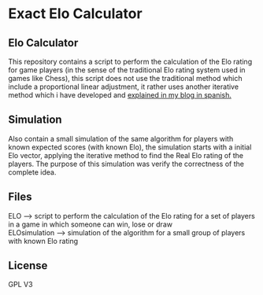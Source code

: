 # Exact Elo Calculator

## Elo Calculator

This repository contains a script to perform the calculation of the Elo rating for game players (in the sense of the traditional Elo rating system used in games like Chess), this script does not use the traditional method which include a proportional linear adjustment, it rather uses another iterative method which i have developed and [explained in my blog in spanish.](https://donebymachines.wordpress.com/2015/11/04/como-calcular-el-elo-sin-el-ajuste-lineal/)

## Simulation

Also contain a small simulation of the same algorithm for players with known expected scores (with known Elo), the simulation starts with a initial Elo vector, applying the iterative method to find the Real Elo rating of the players. The purpose of this simulation was verify the correctness of the complete idea.

## Files

ELO           --> script to perform the calculation of the Elo rating for a set of players in a game in which someone can win, lose or draw  
ELOsimulation --> simulation of the algorithm for a small group of players with known Elo rating

## License

GPL V3

